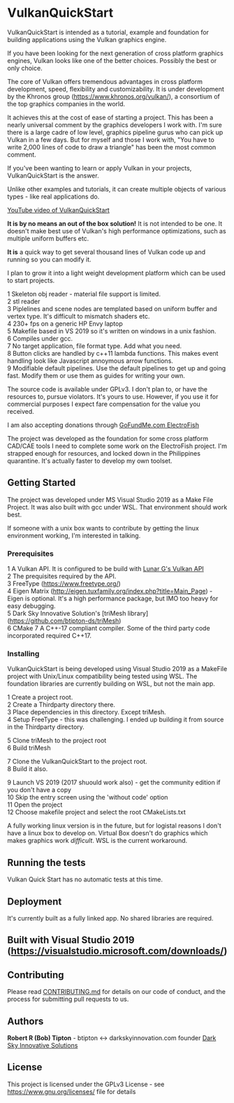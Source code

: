 # VulkanQuickStart

VulkanQuickStart is intended as a tutorial, example and foundation for building applications using the Vulkan graphics engine.

If you have been looking for the next generation of cross platform graphics engines, Vulkan looks like one of the better choices. Possibly the best or only choice.

The core of Vulkan offers tremendous advantages in cross platform development, speed, flexibility and customizability. It is under development by the Khronos group (https://www.khronos.org/vulkan/), 
a consortium of the top graphics companies in the world.

It achieves this at the cost of ease of starting a project. This has been a nearly universal comment by the graphics developers I work with. 
I'm sure there is a large cadre of low level, graphics pipeline gurus who can pick up Vulkan in a few days. 
But for myself and those I work with, "You have to write 2,000 lines of code to draw a triangle" has been the most common comment.

If you've been wanting to learn or apply Vulkan in your projects, VulkanQuickStart is the answer.

Unlike other examples and tutorials, it can create multiple objects of various types - like real applications do.

[YouTube video of VulkanQuickStart](https://youtu.be/TF_OYqCb9qA)

**It is by no means an out of the box solution!** It is not intended to be one. It doesn't make best use of Vulkan's high performance optimizations, such as multiple uniform buffers etc.

**It is** a quick way to get several thousand lines of Vulkan code up and running so you can modify it.

I plan to grow it into a light weight development platform which can be used to start projects.

1 Skeleton obj reader - material file support is limited.  
2 stl reader  
3 Piplelines and scene nodes are templated based on uniform buffer and vertex type. It's difficult to mismatch shaders etc.  
4 230+ fps on a generic HP Envy laptop  
5 Makefile based in VS 2019 so it's written on windows in a unix fashion.  
6 Compiles under gcc.  
7 No target application, file format type. Add what you need.  
8 Button clicks are handled by c++11 lambda functions. This makes event handling look like Javascript annoymous arrow functions.  
9 Modifiable default pipelines. Use the default pipelines to get up and going fast. Modify them or use them as guides for writing your own.

The source code is available under GPLv3. I don't plan to, or have the resources to, pursue violators. It's yours to use. 
However, if you use it for commercial purposes I expect fare compensation for the value you received.

I am also accepting donations through [GoFundMe.com ElectroFish](https://www.gofundme.com/f/electrofish)

The project was developed as the foundation for some cross platform CAD/CAE tools I need to complete some work on the ElectroFish project. I'm strapped enough for resources, and locked down in the Philippines 
quarantine. It's actually faster to develop my own toolset.

## Getting Started

The project was developed under MS Visual Studio 2019 as a Make File Project. It was also built with gcc under WSL. That environment should work best.  

If someone with a unix box wants to contribute by getting the linux environment working, I'm interested in talking.

### Prerequisites

1 A Vulkan API. It is configured to be build with [Lunar G's Vulkan API](https://vulkan.lunarg.com/)  
2 The prequisites required by the API.  
3 FreeType (https://www.freetype.org/)  
4 Eigen Matrix (http://eigen.tuxfamily.org/index.php?title=Main_Page) - Eigen is optional. It's a high performance package, but IMO too heavy for easy debugging.  
5 Dark Sky Innovative Solution's [triMesh library] (https://github.com/btipton-ds/triMesh)  
6 CMake
7 A C++-17 compliant compiler. Some of the third party code incorporated required C++17.

### Installing

VulkanQuickStart is being developed using Visual Studio 2019 as a MakeFile project with Unix/Linux compatibility being tested using WSL. The foundation libraries are currently building on WSL, but not the main app.

1 Create a project root.  
2 Create a Thirdparty directory there.  
3 Place dependencies in this directory. Except triMesh.  
4 Setup FreeType - this was challenging. I ended up building it from source in the Thirdparty directory.  

5 Clone triMesh to the project root  
6 Build triMesh  

7 Clone the VulkanQuickStart to the project root.  
8 Build it also.  

9 Launch VS 2019 (2017 shuould work also) - get the community edition if you don't have a copy  
10 Skip the entry screen using the 'without code' option  
11 Open the project  
12 Choose makefile project and select the root CMakeLists.txt  

A fully working linux version is in the future, but for logistal reasons I don't have a linux box to develop on. Virtual Box doesn't do graphics which makes graphics work _difficult_. WSL is the current workaround.

## Running the tests

Vulkan Quick Start has no automatic tests at this time.

## Deployment

It's currently built as a fully linked app. No shared libraries are required.

## Built with Visual Studio 2019 (https://visualstudio.microsoft.com/downloads/)

## Contributing

Please read [CONTRIBUTING.md](https://gist.github.com/PurpleBooth/b24679402957c63ec426) for details on our code of conduct, and the process for submitting pull requests to us.

## Authors

**Robert R (Bob) Tipton** - btipton <-> darkskyinnovation.com
founder [Dark Sky Innovative Solutions](http://darkskyinnovation.com/index.html)


## License

This project is licensed under the GPLv3 License - see <https://www.gnu.org/licenses/> file for details

